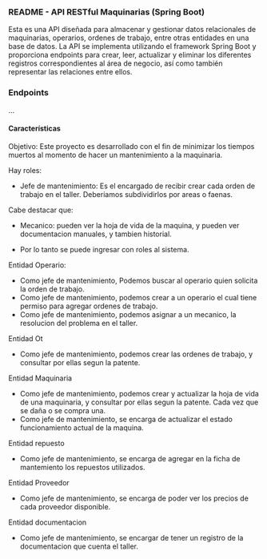 ### README - API RESTful Maquinarias (Spring Boot)

Esta es una API diseñada para almacenar y gestionar datos relacionales de maquinarias, operarios, ordenes de trabajo, entre otras entidades en una base de datos. La API se implementa utilizando el framework Spring Boot y proporciona endpoints para crear, leer, actualizar y eliminar los diferentes registros correspondientes al área de negocio, así como también representar las relaciones entre ellos.

### Endpoints

...

#### Características

Objetivo: Este proyecto es desarrollado con el fin de minimizar los tiempos muertos al
momento de hacer un mantenimiento a la maquinaria.

Hay roles:
* Jefe de mantenimiento: Es el encargado de recibir crear cada orden de trabajo en el taller. Deberiamos subdividirlos por areas o faenas.
 
Cabe destacar que:
* Mecanico: pueden ver la hoja de vida de la maquina, y pueden ver documentacion manuales, y tambien historial.

* Por lo tanto se puede ingresar con roles al sistema.

Entidad Operario:
* Como jefe de mantenimiento, Podemos buscar al operario quien solicita la orden de trabajo.
* Como jefe de mantenimiento, podemos crear a un operario el cual tiene permiso para agregar ordenes de trabajo.
* Como jefe de mantenimiento, podemos asignar a un mecanico, la resolucion del problema en el taller. 

Entidad Ot
* Como jefe de mantenimiento, podemos crear las ordenes de trabajo, y consultar por ellas segun la patente.

Entidad Maquinaria
* Como jefe de mantenimiento, podemos crear y actualizar la hoja de vida de una maquinaria, y consultar por ellas segun la patente. Cada vez que se daña o se compra una.
* Como jefe de mantenimiento, se encarga de actualizar el estado funcionamiento actual de la maquina.

Entidad repuesto
* Como jefe de mantenimiento, se encarga de agregar en la ficha de mantemiento los repuestos utilizados.

Entidad Proveedor
* Como jefe de mantenimiento, se encarga de poder ver los precios de cada proveedor disponible.

Entidad documentacion
* Como jefe de mantenimiento, se encargar de tener un registro de la documentacion que cuenta el taller.



 